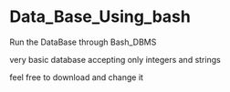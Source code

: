 # Data_Base_Using_bash 
Run the DataBase through Bash_DBMS 


very basic database accepting only integers and strings


feel free to download and change it 
